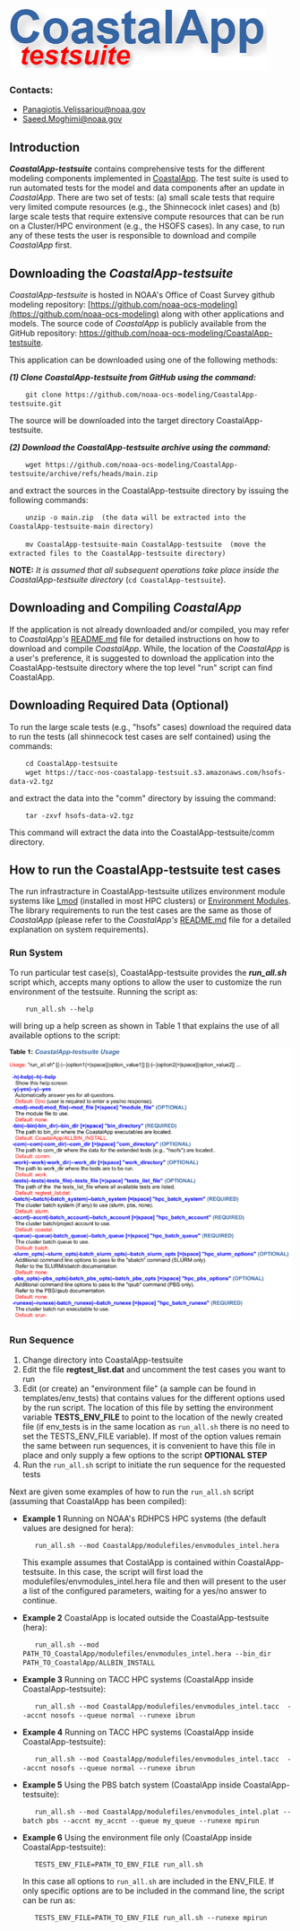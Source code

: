 ![ ](images/coastalapp-testsuite_logo-01.png)

### Contacts:

 * [Panagiotis.Velissariou@noaa.gov](mailto:Panagiotis.Velissariou@noaa.gov)
 * [Saeed.Moghimi@noaa.gov](mailto:Saeed.Moghimi@noaa.gov)

## Introduction

***CoastalApp-testsuite*** contains comprehensive tests for the different modeling
components implemented in [CoastalApp](https://github.com/noaa-ocs-modeling/CoastalApp). The test suite is used to run automated tests for the model and data components after an update in *CoastalApp*. There are two set of tests: (a) small scale tests that require very limited compute resources (e.g., the Shinnecock inlet cases) and (b) large scale tests that require extensive compute resources that can be run on a Cluster/HPC environment (e.g., the HSOFS cases). In any case, to run any of these tests the user is responsible to download and compile *CoastalApp* first.


## Downloading the *CoastalApp-testsuite*

*CoastalApp-testsuite* is hosted in NOAA's Office of Coast Survey github modeling repository: [https://github.com/noaa-ocs-modeling](https://github.com/noaa-ocs-modeling) along with other applications and models. The source code of *CoastalApp* is publicly available from the GitHub repository:
  <a href="https://github.com/noaa-ocs-modeling/CoastalApp-testsuite"
     TARGET="_BLANK" REL="NOREFERRER">https://github.com/noaa-ocs-modeling/CoastalApp-testsuite</a>.

This application can be downloaded using one of the following methods:

***(1) Clone CoastalApp-testsuite from GitHub using the command:***

        git clone https://github.com/noaa-ocs-modeling/CoastalApp-testsuite.git

The source will be downloaded into the target directory CoastalApp-testsuite.

***(2) Download the CoastalApp-testsuite archive using the command:***

        wget https://github.com/noaa-ocs-modeling/CoastalApp-testsuite/archive/refs/heads/main.zip

and extract the sources in the CoastalApp-testsuite directory by issuing the following commands:

        unzip -o main.zip  (the data will be extracted into the CoastalApp-testsuite-main directory)

        mv CoastalApp-testsuite-main CoastalApp-testsuite  (move the extracted files to the CoastalApp-testsuite directory)

**NOTE:** *It is assumed that all subsequent operations take place inside the CoastalApp-testsuite directory* (``cd CoastalApp-testsuite``).


## Downloading and Compiling *CoastalApp*

If the application is not already downloaded and/or compiled, you may refer to *CoastalApp's* [README.md](https://github.com/noaa-ocs-modeling/CoastalApp#readme) file for detailed instructions on how to download and compile *CoastalApp*.
While, the location of the *CoastalApp* is a user's preference, it is suggested to
download the application into the CoastalApp-testsuite directory where the top level
"run" script can find CoastalApp.

## Downloading Required Data (Optional)

To run the large scale tests (e.g., "hsofs" cases) download the required data to run the tests (all shinnecock test cases are self contained) using the commands:

        cd CoastalApp-testsuite
        wget https://tacc-nos-coastalapp-testsuit.s3.amazonaws.com/hsofs-data-v2.tgz

and extract the data into the "comm" directory by issuing the command: 

        tar -zxvf hsofs-data-v2.tgz
 
 This command will extract the data into the CoastalApp-testsuite/comm directory.

## How to run the CoastalApp-testsuite test cases

The run infrastracture in CoastalApp-testsuite utilizes environment module systems
like [Lmod](https://lmod.readthedocs.io/en/latest/) (installed in most HPC clusters) or 
[Environment Modules](https://modules.readthedocs.io/en/latest/). The library requirements to run the test cases are the same as those of *CoastalApp* (please refer to the *CoastalApp's* [README.md](https://github.com/noaa-ocs-modeling/CoastalApp#readme) file for a detailed explanation on system requirements).


### Run System

To run particular test case(s), CoastalApp-testsuite provides the ***run_all.sh*** script which, accepts many options to allow the user to customize the run environment of the testsuite. Running the script as:

        run_all.sh --help

will bring up a help screen as shown in Table 1 that explains the use of all available options to the script:
<a name="table_1"></a>

![ ](images/coastalapp-testsuite-usage.png)


### Run Sequence

 1. Change directory into CoastalApp-testsuite
 2. Edit the file **regtest_list.dat** and uncomment the test cases you want to run
 3. Edit (or create) an "environment file" (a sample can be found in templates/env_tests) that contains values for the different options used by the run script. The location of this file by setting the environment variable **TESTS_ENV_FILE** to point to the location of the newly created file (if env_tests is in the same location as `run_all.sh` there is no need to set the TESTS_ENV_FILE variable). If most of the option values remain the same between run sequences, it is convenient to have this file in place and only supply a few options to the script **OPTIONAL STEP**
 4. Run the `run_all.sh` script to initiate the run sequence for the requested tests

Next are given some examples of how to run the `run_all.sh` script (assuming that CoastalApp has been compiled):

 * **Example 1** Running on NOAA's RDHPCS HPC systems (the default values are designed for hera):

          run_all.sh --mod CoastalApp/modulefiles/envmodules_intel.hera

    This example assumes that CostalApp is contained within CoastalApp-testsuite. In this
    case, the script will first load the modulefiles/envmodules_intel.hera file and
    then will present to the user a list of the configured parameters, waiting for a 
    yes/no answer to continue.

 * **Example 2** CoastalApp is located outside the CoastalApp-testsuite (hera):

          run_all.sh --mod PATH_TO_CoastalApp/modulefiles/envmodules_intel.hera --bin_dir PATH_TO_CoastalApp/ALLBIN_INSTALL

 * **Example 3** Running on TACC HPC systems (CoastalApp inside CoastalApp-testsuite):

          run_all.sh --mod CoastalApp/modulefiles/envmodules_intel.tacc  --accnt nosofs --queue normal --runexe ibrun

 * **Example 4** Running on TACC HPC systems (CoastalApp inside CoastalApp-testsuite):

          run_all.sh --mod CoastalApp/modulefiles/envmodules_intel.tacc  --accnt nosofs --queue normal --runexe ibrun

 * **Example 5** Using the PBS batch system (CoastalApp inside CoastalApp-testsuite):

          run_all.sh --mod CoastalApp/modulefiles/envmodules_intel.plat --batch pbs --accnt my_accnt --queue my_queue --runexe mpirun

 * **Example 6** Using the environment file only (CoastalApp inside CoastalApp-testsuite):

          TESTS_ENV_FILE=PATH_TO_ENV_FILE run_all.sh

    In this case all options to `run_all.sh` are included in the ENV_FILE. If only specific options are to be included in the command line, the script can be run as:

          TESTS_ENV_FILE=PATH_TO_ENV_FILE run_all.sh --runexe mpirun
